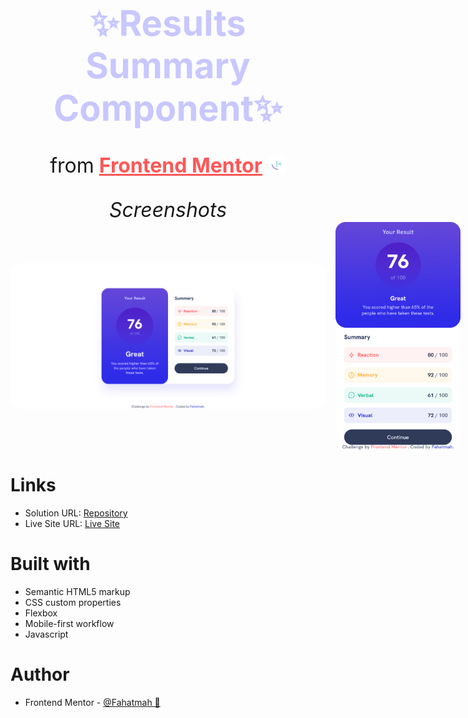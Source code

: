 <div align="center">
<h1 style="font-size: 3.5rem; font-weight:bold;color:hsl(241, 100%, 89%);">✨Results Summary Component✨</h1>
<p style="display:flex;gap:0.5rem;align-items:center;justify-content:center;font-size:2rem;">from <a href="https://www.frontendmentor.io/challenges/results-summary-component-CE_K6s0maV" style="display:flex;gap:0.5rem;align-items:center;justify-content:center;font-weight:bold;color:hsl(0, 100%, 67%);"> Frontend Mentor <img src="./assets/images/favicon-32x32.png" width="30"></a></p>
<i style="font-size:2rem;">Screenshots</i>
</div>
<div style="display:flex; align-items:center;gap:1rem;">
<img src="screenshots/desktop.png" width="790" style="border-radius: 1rem;"/>
<img src="screenshots/mobile.png" width="200" style="border-radius: 1rem;"/>
</div>

# Links

- Solution URL: [Repository]()
- Live Site URL: [Live Site]()

# Built with

- Semantic HTML5 markup
- CSS custom properties
- Flexbox
- Mobile-first workflow
- Javascript

# Author

- Frontend Mentor - [@Fahatmah 💙](https://www.frontendmentor.io/profile/Fahatmah)
